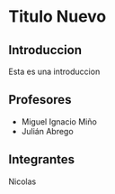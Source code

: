# Titulo Nuevo

## Introduccion
 Esta es una introduccion


## Profesores

 * Miguel Ignacio Miño
 * Julián Abrego


## Integrantes
Nicolas 


